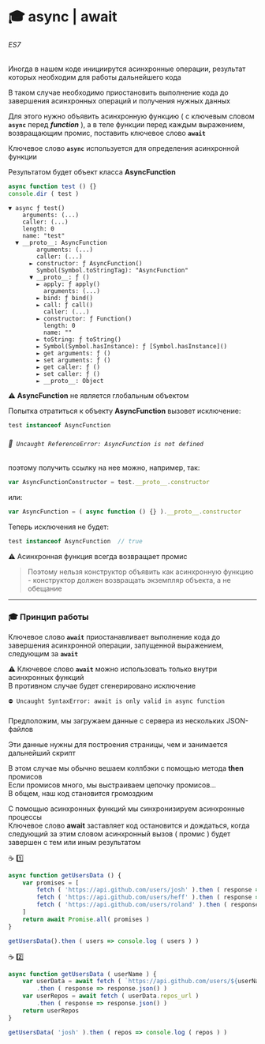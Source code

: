 # :mortar_board: async | await 
###### ES7

Иногда в нашем коде инициирутся асинхронные операции, результат которых необходим для работы дальнейшего кода

В таком случае необходимо приостановить выполнение кода до завершения асинхронных операций и получения нужных данных

Для этого нужно объявить асинхронную функцию ( с ключевым словом **`async`** перед **_function_** ), 
а в теле функции перед каждым выражением, возвращающим промис, поставить ключевое слово  **`await`**

Ключевое слово **`async`** используется для определения асинхронной функции

Результатом будет объект класса **AsyncFunction**

```javascript
async function test () {}
console.dir ( test )
```
```console
▼ async ƒ test()
    arguments: (...)
    caller: (...)
    length: 0
    name: "test"
  ▼ __proto__: AsyncFunction
        arguments: (...)
        caller: (...)
      ► constructor: ƒ AsyncFunction()
        Symbol(Symbol.toStringTag): "AsyncFunction"
      ▼ __proto__: ƒ ()
        ► apply: ƒ apply()
          arguments: (...)
        ► bind: ƒ bind()
        ► call: ƒ call()
          caller: (...)
        ► constructor: ƒ Function()
          length: 0
          name: ""
        ► toString: ƒ toString()
        ► Symbol(Symbol.hasInstance): ƒ [Symbol.hasInstance]()
        ► get arguments: ƒ ()
        ► set arguments: ƒ ()
        ► get caller: ƒ ()
        ► set caller: ƒ ()
        ► __proto__: Object
```
:warning: **AsyncFunction** не является глобальным объектом

Попытка отратиться к объекту **AsyncFunction** вызовет исключение:
```javascript
test instanceof AsyncFunction
```
###### :no_entry_sign:` Uncaught ReferenceError: AsyncFunction is not defined`

поэтому получить ссылку на нее можно, например, так:
```javascript
var AsyncFunctionConstructor = test.__proto__.constructor
```
или:
```javascript
var AsyncFunction = ( async function () {} ).__proto__.constructor
```
Теперь исключения не будет:
```javascript
test instanceof AsyncFunction  // true
```
:warning: Асинхронная функция всегда возвращает промис

> Поэтому нельзя конструктор объявить как асинхронную функцию - конструктор должен возвращать экземпляр объекта, а не обещание

***
### :mortar_board: Принцип работы

Ключевое слово  **`await`**  приостанавливает выполнение кода 
до завершения  асинхронной операции, запущенной выражением, следующим за  **`await`**

:warning: Ключевое слово  **`await`**  можно использовать только внутри асинхронных функций<br/>
В противном случае будет сгенерировано исключение
```console
⛔️ Uncaught SyntaxError: await is only valid in async function
```

####

Предположим, мы загружаем данные с сервера из нескольких JSON-файлов

Эти данные нужны для построения страницы, чем и занимается дальнейший скрипт

В этом случае мы обычно вешаем коллбэки с помощью метода  **then**  промисов<br/>
Если промисов много, мы выстраиваем цепочку промисов...<br/>
В общем, наш код становится громоздким<br/>

С помощью асинхронных функций мы синхронизируем асинхронные процессы<br/>
Ключевое слово  **await**  заставляет код остановится и дождаться, когда следующий за этим словом асинхронный вызов ( промис ) будет завершен с тем или иным результатом

:coffee: :one:
```javascript
async function getUsersData () {
    var promises = [
        fetch ( 'https://api.github.com/users/josh' ).then ( response => response.json() ),
        fetch ( 'https://api.github.com/users/heff' ).then ( response => response.json() ),
        fetch ( 'https://api.github.com/users/roland' ).then ( response => response.json() )
    ]
    return await Promise.all( promises )
}

getUsersData().then ( users => console.log ( users ) )
```
:coffee: :two:
```javascript
async function getUsersData ( userName ) {
    var userData = await fetch ( `https://api.github.com/users/${userName}` )
        .then ( response => response.json() )
    var userRepos = await fetch ( userData.repos_url )
        .then ( response => response.json() )
    return userRepos
}

getUsersData( 'josh' ).then ( repos => console.log ( repos ) )
```